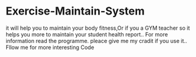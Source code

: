# Exercise-Maintain-System
it will help you to maintain your body fitness,Or if you a GYM teacher so it helps you more to maintain your student health report..  For more information read the programme.  pleace give me my cradit if you use it..  Fllow me for more interesting Code
